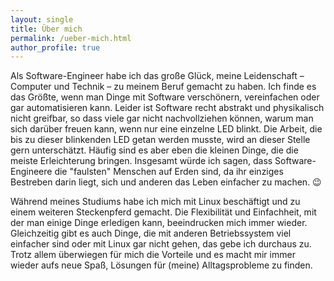 ```yaml
---
layout: single
title: Über mich
permalink: /ueber-mich.html
author_profile: true
---
```


Als Software-Engineer habe ich das große Glück, meine Leidenschaft – Computer und Technik – zu meinem Beruf gemacht zu haben.  Ich finde es das Größte, wenn man Dinge mit Software verschönern, vereinfachen oder gar automatisieren kann. Leider ist Software recht abstrakt und physikalisch nicht greifbar, so dass viele gar nicht nachvollziehen können, warum man sich darüber freuen kann, wenn nur eine einzelne LED blinkt. Die Arbeit, die bis zu dieser blinkenden LED getan werden musste, wird an dieser Stelle gern unterschätzt. Häufig sind es aber eben die kleinen Dinge, die die meiste Erleichterung bringen. Insgesamt würde ich sagen, dass Software-Engineere die "faulsten" Menschen auf Erden sind, da ihr einziges Bestreben darin liegt, sich und anderen das Leben einfacher zu machen. 😉

Während meines Studiums habe ich mich mit Linux beschäftigt und zu einem weiteren Steckenpferd gemacht. Die Flexibilität und Einfachheit, mit der man einige Dinge erledigen kann, beeindrucken mich immer wieder. Gleichzeitig gibt es auch Dinge, die mit anderen Betriebssystem viel einfacher sind oder mit Linux gar nicht gehen, das gebe ich durchaus zu. Trotz allem überwiegen für mich die Vorteile und es macht mir immer wieder aufs neue Spaß, Lösungen für (meine) Alltagsprobleme zu finden.
